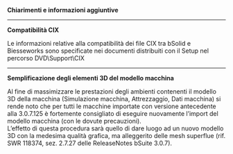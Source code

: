 **Chiarimenti e informazioni aggiuntive**

***

**Compatibilità CIX**

Le informazioni relative alla compatibilità dei file CIX tra bSolid e Biesseworks sono specificate nei documenti distribuiti con il Setup nel percorso DVD\Support\CIX

***

**Semplificazione degli elementi 3D del modello macchina**

Al fine di massimizzare le prestazioni degli ambienti contenenti il modello 3D della macchina (Simulazione macchina, Attrezzaggio, Dati macchina) si rende noto che per tutti le macchine importate con versione antecedente alla 3.0.7.125 è fortemente consigliato di eseguire nuovamente l’import del modello macchina (con le dovute precauzioni).  
L’effetto di questa procedura sarà quello di dare luogo ad un nuovo modello 3D con la medesima qualità grafica, ma alleggerito delle mesh superflue (rif. SWR 118374, sez. 2.7.27 delle ReleaseNotes bSuite 3.0.7).
